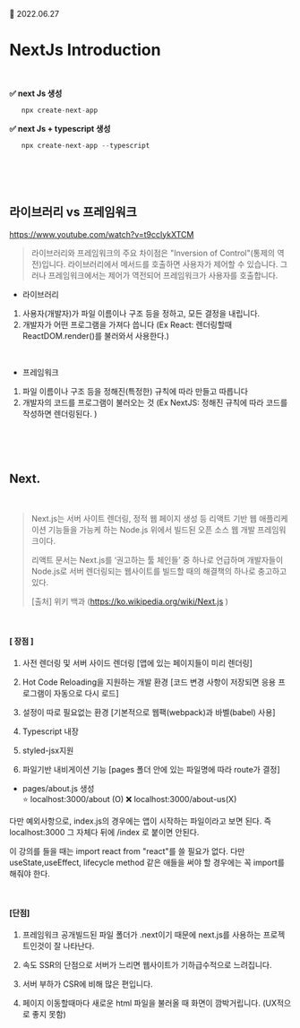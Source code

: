📆 2022.06.27
# NextJs Introduction

</br>

<b> ✅ next Js 생성 </b> 


 ```javascript
    npx create-next-app 
 ```

<b> ✅ next Js +  typescript 생성 </b> 


 ```javascript
    npx create-next-app --typescript
 ```

</br>
</br>
</br>

## 라이브러리 vs 프레임워크
https://www.youtube.com/watch?v=t9ccIykXTCM

> 라이브러리와 프레임워크의 주요 차이점은 "Inversion of Control"(통제의 역전)입니다.
> 라이브러리에서 메서드를 호출하면 사용자가 제어할 수 있습니다.
> 그러나 프레임워크에서는 제어가 역전되어 프레임워크가 사용자를 호출합니다.

- 라이브러리

1. 사용자(개발자)가 파일 이름이나 구조 등을 정하고, 모든 결정을 내립니다.
2. 개발자가 어떤 프로그램을 가져다 씁니다 (Ex React: 렌더링할때 ReactDOM.render()를 불러와서 사용한다.)

</br>

- 프레임워크

1. 파일 이름이나 구조 등을 정해진(특정한) 규칙에 따라 만들고 따릅니다
2. 개발자의 코드를 프로그램이 불러오는 것 (Ex NextJS: 정해진 규칙에 따라 코드를 작성하면 렌더링된다. )

</br>
</br>
</br>

## Next.

</br>

> Next.js는 서버 사이트 렌더링, 정적 웹 페이지 생성 등 리액트 기반 웹 애플리케이션 기능들을 가능케 하는 Node.js 위에서 빌드된 오픈 소스 웹 개발 프레임워크이다. </br>
>
> 리액트 문서는 Next.js를 ‘권고하는 툴 체인들’ 중 하나로 언급하며 개발자들이 Node.js로 서버 렌더링되는 웹사이트를 빌드할 때의 해결책의 하나로 충고하고 있다. </br>
>
> [출처] 위키 백과 (https://ko.wikipedia.org/wiki/Next.js )

</br>

#### [ 장점 ]

1. 사전 렌더링 및 서버 사이드 렌더링 [앱에 있는 페이지들이 미리 렌더링]

2. Hot Code Reloading을 지원하는 개발 환경 [코드 변경 사항이 저장되면 응용 프로그램이 자동으로 다시 로드]

3. 설정이 따로 필요없는 환경 [기본적으로 웹팩(webpack)과 바벨(babel) 사용]

4. Typescript 내장

5. styled-jsx지원

6.  파일기반 내비게이션 기능 [pages 폴더 안에 있는 파일명에 따라 route가 결정]

- pages/about.js 생성  
  ⭐ localhost:3000/about (O)
  ❌ localhost:3000/about-us(X)

다만 예외사항으로, index.js의 경우에는 앱이 시작하는 파일이라고 보면 된다.
즉 localhost:3000 그 자체다 뒤에 /index 로 붙이면 안된다.

이 강의를 들을 때는 import react from "react"를 쓸 필요가 없다.
다만 useState,useEffect, lifecycle method 같은 애들을 써야 할 경우에는 꼭 import를 해줘야 한다.

</br>

#### [단점]

1. 프레임워크 공개빌드된 파일 폴더가 .next이기 때문에 next.js를 사용하는 프로젝트인것이 잘 나타난다.

2. 속도 SSR의 단점으로 서버가 느리면 웹사이트가 기하급수적으로 느려집니다.

3. 서버 부하가 CSR에 비해 많은 편입니다.

4. 페이지 이동할때마다 새로운 html 파일을 불러올 때 화면이 깜박거립니다. (UX적으로 좋지 못함)

